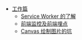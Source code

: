 - [工作篇](./README.md)
  - [Service Worker 的了解](./工作篇-ServiceWorker的了解.md)
  - [前端监控及前端埋点](./工作篇-前端监控及前端埋点.md)
  - [Canvas 绘制图片的坑](./工作篇-Canvas绘制图片的坑.md)
